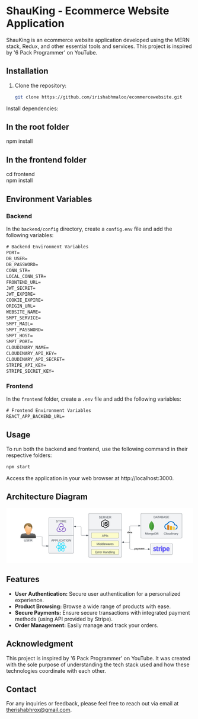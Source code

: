 # ShauKing - Ecommerce Website Application

ShauKing is an ecommerce website application developed using the MERN stack, Redux, and other essential tools and services. This project is inspired by '6 Pack Programmer' on YouTube.

## Installation

1. Clone the repository:

   ```bash
   git clone https://github.com/irishabhmaloo/ecommercewebsite.git
   ```


Install dependencies:

## In the root folder
npm install

## In the frontend folder
cd frontend  
npm install

## Environment Variables

### Backend

In the `backend/config` directory, create a `config.env` file and add the following variables:

```config.env
# Backend Environment Variables
PORT=
DB_USER=
DB_PASSWORD=
CONN_STR=
LOCAL_CONN_STR=
FRONTEND_URL=
JWT_SECRET=
JWT_EXPIRE=
COOKIE_EXPIRE=
ORIGIN_URL=
WEBSITE_NAME=
SMPT_SERVICE=
SMPT_MAIL=
SMPT_PASSWORD=
SMPT_HOST=
SMPT_PORT=
CLOUDINARY_NAME=
CLOUDINARY_API_KEY=
CLOUDINARY_API_SECRET=
STRIPE_API_KEY=
STRIPE_SECRET_KEY=
```

### Frontend
In the `frontend` folder, create a `.env` file and add the following variables:

```env
# Frontend Environment Variables
REACT_APP_BACKEND_URL=
```

## Usage
To run both the backend and frontend, use the following command in their respective folders:

```bash
npm start
```

Access the application in your web browser at http://localhost:3000.

## Architecture Diagram

![Architecture Diagram](images/architecture_diagram.png)

## Features
- **User Authentication:** Secure user authentication for a personalized experience.
- **Product Browsing:** Browse a wide range of products with ease.
- **Secure Payments:** Ensure secure transactions with integrated payment methods (using API provided by Stripe).
- **Order Management:** Easily manage and track your orders.

## Acknowledgment
This project is inspired by '6 Pack Programmer' on YouTube. It was created with the sole purpose of understanding the tech stack used and how these technologies coordinate with each other.


## Contact
For any inquiries or feedback, please feel free to reach out via email at therishabhrox@gmail.com.
